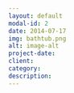 ```yaml
---
layout: default
modal-id: 2
date: 2014-07-17
img: bathtub.png
alt: image-alt
project-date: 
client: 
category: 
description: 
---
```

